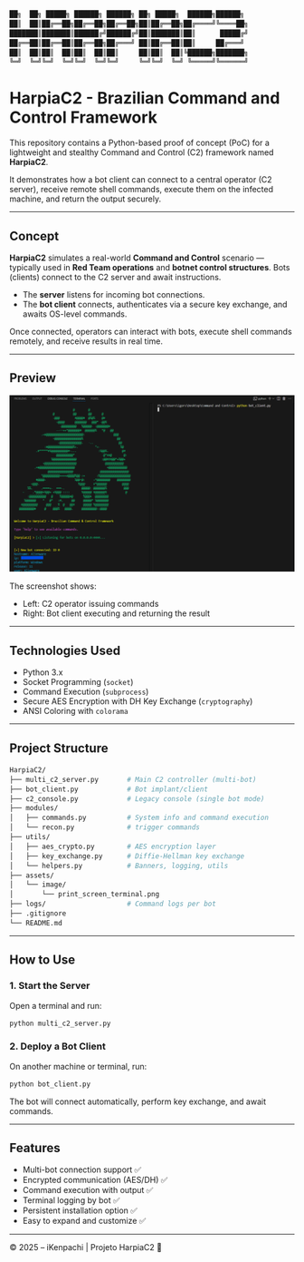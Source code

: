 ```bash
██╗  ██╗ █████╗ ██████╗ ██████╗ ██╗ █████╗  ██████╗██████╗ 
██║  ██║██╔══██╗██╔══██╗██╔══██╗██║██╔══██╗██╔════╝╚════██╗
███████║███████║██████╔╝██████╔╝██║███████║██║      █████╔╝
██╔══██║██╔══██║██╔══██╗██╔═══╝ ██║██╔══██║██║     ██╔═══╝ 
██║  ██║██║  ██║██║  ██║██║     ██║██║  ██║╚██████╗███████╗
╚═╝  ╚═╝╚═╝  ╚═╝╚═╝  ╚═╝╚═╝     ╚═╝╚═╝  ╚═╝ ╚═════╝╚══════╝
```
    
# HarpiaC2 - Brazilian Command and Control Framework

This repository contains a Python-based proof of concept (PoC) for a lightweight and stealthy Command and Control (C2) framework named **HarpiaC2**.

It demonstrates how a bot client can connect to a central operator (C2 server), receive remote shell commands, execute them on the infected machine, and return the output securely.

---

## Concept

**HarpiaC2** simulates a real-world **Command and Control** scenario — typically used in **Red Team operations** and **botnet control structures**. Bots (clients) connect to the C2 server and await instructions.

- The **server** listens for incoming bot connections.
- The **bot client** connects, authenticates via a secure key exchange, and awaits OS-level commands.

Once connected, operators can interact with bots, execute shell commands remotely, and receive results in real time.

---

## Preview

![HarpiaC2 running](assets/image/print_screen_terminal.png)

The screenshot shows:
- Left: C2 operator issuing commands
- Right: Bot client executing and returning the result

---

## Technologies Used

- Python 3.x
- Socket Programming (`socket`)
- Command Execution (`subprocess`)
- Secure AES Encryption with DH Key Exchange (`cryptography`)
- ANSI Coloring with `colorama`

---

## Project Structure

```bash
HarpiaC2/
├── multi_c2_server.py       # Main C2 controller (multi-bot)
├── bot_client.py            # Bot implant/client
├── c2_console.py            # Legacy console (single bot mode)
├── modules/
│   ├── commands.py          # System info and command execution
│   └── recon.py             # trigger commands
├── utils/
│   ├── aes_crypto.py        # AES encryption layer
│   ├── key_exchange.py      # Diffie-Hellman key exchange
│   └── helpers.py           # Banners, logging, utils
├── assets/
│   └── image/
│       └── print_screen_terminal.png
├── logs/                    # Command logs per bot
├── .gitignore
└── README.md
```

---

## How to Use

### 1. Start the Server
Open a terminal and run:
```bash
python multi_c2_server.py
```

### 2. Deploy a Bot Client
On another machine or terminal, run:
```bash
python bot_client.py
```

The bot will connect automatically, perform key exchange, and await commands.

---

## Features

- Multi-bot connection support ✅
- Encrypted communication (AES/DH) ✅
- Command execution with output ✅
- Terminal logging by bot ✅
- Persistent installation option ✅
- Easy to expand and customize ✅

---

© 2025 – iKenpachi | Projeto HarpiaC2 🦅
